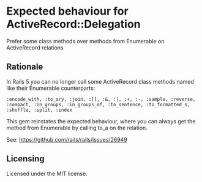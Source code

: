# Expected behaviour for ActiveRecord::Delegation

Prefer some class methods over methods from Enumerable on ActiveRecord relations

## Rationale

In Rails 5 you can no longer call some ActiveRecord class methods named like their Enumerable counterparts:

```:encode_with, :to_ary, :join, :[], :&, :|, :+, :-, :sample, :reverse, :compact, :in_groups, :in_groups_of, :to_sentence, :to_formatted_s, :shuffle, :split, :index```
        
This gem reinstates the expected behaviour, where you can always get the method from Enumerable by calling to_a on the relation.

See: https://github.com/rails/rails/issues/26949

## Licensing

Licensed under the MIT license.
